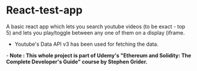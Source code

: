 # React-test-app
A basic react app which lets you search youtube videos (to be exact - top 5) and lets you play/toggle between any one of them on a display (iframe.
- Youtube's Data API v3 has been used for fetching the data.

-<strong> Note : This whole project is part of Udemy's "Ethereum and Solidity: The Complete Developer's Guide" course by Stephen Grider. </strong>
